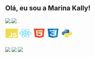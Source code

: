 ## Olá, eu sou a Marina Kally!

<a href="https://github.com/marinakallybo/github-readme-stats">
  <img height=200 align="center" src="https://github-readme-stats.vercel.app/api?username=marinakallybo&include_all_commits=true&show_icons=true" />
</a>
<a href="https://github.com/marinakallybo/convoychat">
  <img height=158 align="center" src="https://github-readme-stats.vercel.app/api/top-langs?username=marinakallybo&layout=compact&langs_count=8&card_width=300" />
</a>

<div style="display: inline_block"><br>
  <img align="center" alt="Marina-Js" height="30" width="40" src="https://raw.githubusercontent.com/devicons/devicon/master/icons/javascript/javascript-plain.svg">
  <img align="center" alt="Marina-React" height="30" width="40" src="https://raw.githubusercontent.com/devicons/devicon/master/icons/react/react-original.svg">
  <img align="center" alt="Marina-HTML" height="30" width="40" src="https://raw.githubusercontent.com/devicons/devicon/master/icons/html5/html5-original.svg">
  <img align="center" alt="Marinaa-CSS" height="30" width="40" src="https://raw.githubusercontent.com/devicons/devicon/master/icons/css3/css3-original.svg">
  <img align="center" alt="Marina-Python" height="30" width="40" src="https://raw.githubusercontent.com/devicons/devicon/master/icons/python/python-original.svg">
</div>
  
  ##
 
<div> 
  <a href="https://www.instagram.com/marinakallyb/" target="_blank"><img src="https://img.shields.io/badge/-Instagram-%23E4405F?style=for-the-badge&logo=instagram&logoColor=white" target="_blank"></a>
  <a href = "mailto:marinakally@gmail.com"><img src="https://img.shields.io/badge/-Gmail-%23333?style=for-the-badge&logo=gmail&logoColor=white" target="_blank"></a>
  <a href="https://www.linkedin.com/in/marina-kally-695535252/" target="_blank"><img src="https://img.shields.io/badge/-LinkedIn-%230077B5?style=for-the-badge&logo=linkedin&logoColor=white" target="_blank"></a> 
  
</div>
